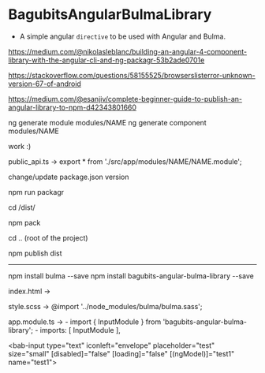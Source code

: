 # BagubitsAngularBulmaLibrary

* A simple angular `directive` to be used with Angular and Bulma.

https://medium.com/@nikolasleblanc/building-an-angular-4-component-library-with-the-angular-cli-and-ng-packagr-53b2ade0701e

https://stackoverflow.com/questions/58155525/browserslisterror-unknown-version-67-of-android

https://medium.com/@esanjiv/complete-beginner-guide-to-publish-an-angular-library-to-npm-d42343801660

ng generate module modules/NAME
ng generate component modules/NAME

work :)

public_api.ts -> export * from './src/app/modules/NAME/NAME.module';

change/update package.json version

npm run packagr

cd /dist/

npm pack

cd .. (root of the project)

npm publish dist

----



npm install bulma --save
npm install bagubits-angular-bulma-library --save

index.html -> <script defer src="https://use.fontawesome.com/releases/v5.3.1/js/all.js"></script>

style.scss -> @import '../node_modules/bulma/bulma.sass';

app.module.ts -> 
    - import { InputModule } from 'bagubits-angular-bulma-library';
    - imports: [ InputModule ],

<bab-input type="text" iconleft="envelope" placeholder="test" size="small" [disabled]="false" [loading]="false"
    [(ngModel)]="test1" name="test1"></bab-input>


